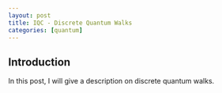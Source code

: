 ```yaml
---
layout: post
title: IQC - Discrete Quantum Walks
categories: [quantum]
---
```


## Introduction

In this post, I will give a description on discrete quantum walks.
